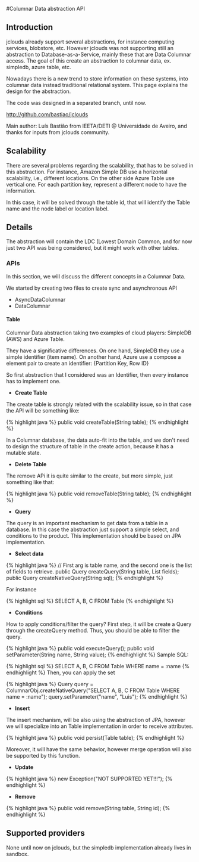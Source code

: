 #Columnar Data abstraction API

## Introduction

jclouds already support several abstractions, for instance computing services, blobstore, etc.
However jclouds was not supporting still an abstraction to Database-as-a-Service, mainly these that
are Data Columnar access. The goal of this create an abstraction to columnar data, 
ex. simpledb, azure table, etc. 

Nowadays there is a new trend to store information on these systems, into columnar data instead
 traditional relational system. This page explains the design for the abstraction.

The code was designed in a separated branch, until now.

http://github.com/bastiao/jclouds


Main author: Luís Bastião from IEETA/DETI @ Universidade de Aveiro, 
and thanks for inputs from jclouds community.


## Scalability

There are several problems regarding the scalability, that has to be solved in this
 abstraction. For instance, Amazon Simple DB use a horizontal scalability, i.e., different locations. 
On the other side Azure Table use vertical one. For each partition key, represent 
a different node to have the information.

In this case, it will be solved through the table id, that will identify the 
Table name and the node label or location label.


## Details

The abstraction will contain the LDC (Lowest Domain Common, and for now just 
two API was being considered, but it might work with other tables.

### APIs

In this section, we will discuss the different concepts in a Columnar Data.

We started by creating two files to create sync and asynchronous API 

 * AsyncDataColumnar
 * DataColumnar

#### Table

Columnar Data abstraction taking two examples of cloud players: SimpleDB (AWS) and Azure Table.

They have a significative differences. 
On one hand, SimpleDB they use a simple identifier (item name). On another hand, 
Azure use a compose a element pair to create an identifier: {Partition Key, Row ID}

So first abstraction that I considered was an Identifier, then every instance has to implement one.


*  **Create Table**

The create table is strongly related with the scalability issue, so in that case the API will be something like:

{% highlight java %}
	   public void createTable(String table);
{% endhighlight %}


In a Columnar database, the data auto-fit into the table, and we don't need to design the 
structure of table in the create action, because it has a mutable state.

* **Delete Table**


The remove APi it is quite similar to the create, but more simple, just something like that:

{% highlight java %}
	   public void removeTable(String table);
{% endhighlight %}

* **Query**

The query is an important mechanism to get data from a table in a database. 
In this case the abstraction just support a simple select, and conditions to the product. 
This implementation should be based on JPA implementation.

* **Select data**

{% highlight java %}
// First arg is table name, and the second one is the list of fields to retrieve.
public Query createQuery(String table, List<String> fields);
public Query createNativeQuery(String sql);
{% endhighlight %}

For instance

{% highlight sql %}
SELECT A, B, C FROM Table 
{% endhighlight %}


* **Conditions**

How to apply conditions/filter the query? First step, it will be create 
a Query through the createQuery method. Thus, you should be able to filter the query.

{% highlight java %}
public void executeQuery();
public void setParameter(String name, String value);
{% endhighlight %}
Sample SQL:

{% highlight sql %}
SELECT A, B, C FROM Table WHERE name = :name 
{% endhighlight %}
Then, you can apply the set 

{% highlight java %}
Query query = ColumnarObj.createNativeQuery("SELECT A, B, C FROM Table WHERE name = :name");
query.setParameter("name", "Luis");
{% endhighlight %}

* **Insert**

The insert mechanism, will be also using the abstraction of JPA, however 
we will specialize into an Table implementation in order to receive attributes. 

{% highlight java %}
public void persist(Table table);
{% endhighlight %}

Moreover, it will have the same behavior, however merge operation will also be supported by this function.

* **Update**

{% highlight java %}
new Exception("NOT SUPPORTED YET!!!");
{% endhighlight %}

* **Remove**


{% highlight java %}
public void remove(String table, String id);
{% endhighlight %}

## Supported providers

None until now on jclouds, but the simpledb implementation already lives in sandbox.

